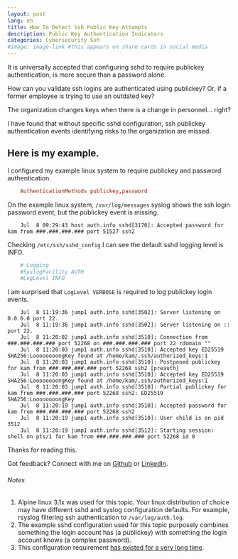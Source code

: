 ```yaml
---
layout: post
lang: en
title: How To Detect Ssh Public Key Attempts  
description: Public Key Authentication Indicators
categories: Cybersecurity Ssh
#image: image-link #this appears on share cards in social media
---
```


It is universally accepted that configuring sshd to require publickey authentication, is more secure than a password alone.

How can you validate ssh logins are authenticated using publickey? Or, if a former employee is trying to use an outdated key?

The organization changes keys when there is a change in personnel... right?

I have found that without specific sshd configuration, ssh publickey authentication events identifying risks to the organization are missed.

## Here is my example.

I configured my example linux system to require publickey and password authentication.

```conf
    AuthenticationMethods publickey,password
```

On the example linux system, ```/var/log/messages``` syslog shows the ssh login password event, but the publickey event is missing.

```console
    Jul  8 09:29:43 host auth.info sshd[3170]: Accepted password for kam from ###.###.###.### port 51527 ssh2
```

Checking ```/etc/ssh/sshd_config``` I can see the default sshd logging level is INFO.

```conf
    # Logging
    #SyslogFacility AUTH
    #LogLevel INFO
```

I am surprised that ```LogLevel VERBOSE``` is required to log publickey login events.

```console
    Jul  8 11:19:36 jump1 auth.info sshd[3502]: Server listening on 0.0.0.0 port 22.
    Jul  8 11:19:36 jump1 auth.info sshd[3502]: Server listening on :: port 22.
    Jul  8 11:20:02 jump1 auth.info sshd[3510]: Connection from ###.###.###.### port 52268 on ###.###.###.### port 22 rdomain ""
    Jul  8 11:20:03 jump1 auth.info sshd[3510]: Accepted key ED25519 SHA256:LoooooooongKey found at /home/kam/.ssh/authorized_keys:1
    Jul  8 11:20:03 jump1 auth.info sshd[3510]: Postponed publickey for kam from ###.###.###.### port 52268 ssh2 [preauth]
    Jul  8 11:20:03 jump1 auth.info sshd[3510]: Accepted key ED25519 SHA256:LoooooooongKey found at /home/kam/.ssh/authorized_keys:1
    Jul  8 11:20:03 jump1 auth.info sshd[3510]: Partial publickey for kam from ###.###.###.### port 52268 ssh2: ED25519 SHA256:LoooooooongKey
    Jul  8 11:20:19 jump1 auth.info sshd[3510]: Accepted password for kam from ###.###.###.### port 52268 ssh2
    Jul  8 11:20:19 jump1 auth.info sshd[3510]: User child is on pid 3512
    Jul  8 11:20:19 jump1 auth.info sshd[3512]: Starting session: shell on pts/1 for kam from ###.###.###.### port 52268 id 0
```

Thanks for reading this.

Got feedback? Connect with me on [Github](https://github.com/kamsalisbury) or [LinkedIn](https://www.linkedin.com/in/kam-reef-salisbury/).

###### Notes
1. Alpine linux 3.1x was used for this topic. Your linux distribution of choice may have different sshd and syslog configuration defaults. For example, rsyslog filtering ssh authentication to ```/var/log/auth.log```.
1. The example sshd configuration used for this topic purposely combines something the login account has (a publickey) with something the login account knows (a complex password).
1. This configuration requirement [has existed for a very long time](https://serverfault.com/questions/291763/is-it-possible-to-get-openssh-to-log-the-public-key-that-was-used-in-authenticat).